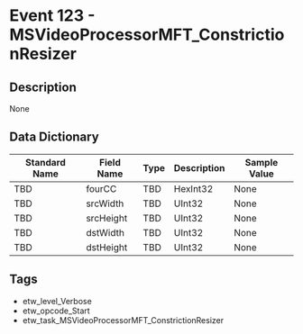 # Event 123 - MSVideoProcessorMFT_ConstrictionResizer

## Description
None

## Data Dictionary
|Standard Name|Field Name|Type|Description|Sample Value|
|---|---|---|---|---|
|TBD|fourCC|TBD|HexInt32|None|None|
|TBD|srcWidth|TBD|UInt32|None|None|
|TBD|srcHeight|TBD|UInt32|None|None|
|TBD|dstWidth|TBD|UInt32|None|None|
|TBD|dstHeight|TBD|UInt32|None|None|

## Tags
* etw_level_Verbose
* etw_opcode_Start
* etw_task_MSVideoProcessorMFT_ConstrictionResizer